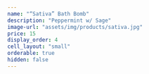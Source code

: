 ```yaml
---
name: "“Sativa” Bath Bomb"
description: "Peppermint w/ Sage"
image-url: "assets/img/products/sativa.jpg"
price: 15
display_order: 4
cell_layout: "small"
orderable: true
hidden: false
---
```

